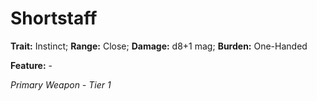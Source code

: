 # Shortstaff

**Trait:** Instinct; **Range:** Close; **Damage:** d8+1 mag; **Burden:** One-Handed

**Feature:** -

*Primary Weapon - Tier 1*
